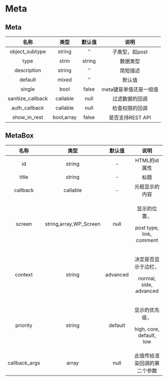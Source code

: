 # Meta

## Meta

|         名称         |     类型     |   默认值  |       说明      |
| :----------------: | :--------: | :----: | :-----------: |
|   object\_subtype  |   string   |   ''   |   子类型，如post   |
|        type        |    strin   | string |      数据类型     |
|     description    |   string   |   ''   |      简短描述     |
|       default      |    mixed   |   ''   |      默认值      |
|       single       |    bool    |  false | meta键是单值还是一组值 |
| sanitize\_callback |  callable  |  null  |    过滤数据的回调    |
|   auth\_callback   |  callable  |  null  |    检查权限的回调    |
|   show\_in\_rest   | bool,array |  false |  是否支持REST API |

## MetaBox

|       名称       |            类型           |    默认值   |                       说明                       |
| :------------: | :---------------------: | :------: | :--------------------------------------------: |
|       id       |          string         |     -    |                    HTML的id属性                   |
|      title     |          string         |     -    |                       标题                       |
|    callback    |         callable        |     -    |                     元框显示的内容                    |
|     screen     | string,array,WP\_Screen |   null   |  <p>显示的位置，</p><p>post type, link, comment</p>  |
|     context    |          string         | advanced | <p>决定是否显示于边栏，</p><p>normal, side, advanced</p> |
|    priority    |          string         |  default |  <p>显示的优先级，</p><p>high, core, default, low</p> |
| callback\_args |          array          |   null   |                 此值传给渲染回调的第二个参数                 |
